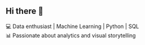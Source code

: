 ## Hi there 👋

💻 Data enthusiast | Machine Learning | Python | SQL  
📊 Passionate about analytics and visual storytelling  
